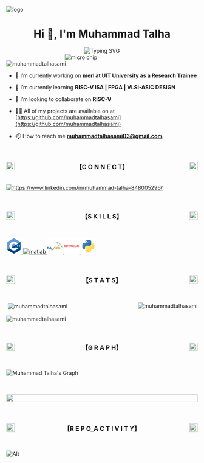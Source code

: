 ![logo](https://github.com/muhammadtalhasami/muhammadtalhasami/blob/main/banner.jpeg)



<h1 align="center">Hi 👋, I'm Muhammad Talha</h1>
<div align='center'>
  <img src="https://readme-typing-svg.herokuapp.com?font=Fira+Code&size=16&pause=1000&color=F7F7F7&width=420&lines=RISC-V+ENTHUSIAST+%7C+RTL-DESIGNER+%7C+FROM+🇵🇰" alt="Typing SVG" />
</div>
<img align="right" alt="micro chip" width="350" src="https://clipart-library.com/img/2091643.gif">

<p align="left"> <img src="https://komarev.com/ghpvc/?username=muhammadtalhasami&label=Profile%20views&color=0e75b6&style=flat" alt="muhammadtalhasami" /> </p>

- 🔭 I’m currently working on **merl at UIT University as a Research Trainee**

- 🌱 I’m currently learning **RISC-V ISA | FPGA | VLSI-ASIC DESIGN**

- 👯 I’m looking to collaborate on **RISC-V**

- 👨‍💻 All of my projects are available on at [https://github.com/muhammadtalhasami](https://github.com/muhammadtalhasami)

- 📫 How to reach me **muhammadtalhasami03@gmail.com**

<a href="https://github.com/muhammadtalhasami">
<img src="https://media.tenor.com/zhIZszouG8QAAAAi/line-divider.gif" width="100%" height="2px"/>
</a>

<h3 align="center">
 <a href="https://github.com/muhammadtalhasami">
<img src="https://img1.picmix.com/output/stamp/original/9/8/7/3/473789_94059.gif" width="22" height="22" align="left" /> 
    </a> <a href="https://github.com/muhammadtalhasami">
  <img src="https://img1.picmix.com/output/stamp/original/9/8/7/3/473789_94059.gif" width="22" height="22" align="right" />
   </a> 【﻿C O N N E C T】 

</h3>

<a href="https://github.com/muhammadtalhasami">
<img src="https://media.tenor.com/zhIZszouG8QAAAAi/line-divider.gif" width="100%" height="2px"  />
</a>
<a href="https://linkedin.com/in/https://www.linkedin.com/in/muhammad-talha-848005296/" target="blank"><img align="center" src="https://raw.githubusercontent.com/rahuldkjain/github-profile-readme-generator/master/src/images/icons/Social/linked-in-alt.svg" alt="https://www.linkedin.com/in/muhammad-talha-848005296/" height="30" width="40" /></a>
</p>



<a href="https://github.com/muhammadtalhasami">
<img src="https://media.tenor.com/zhIZszouG8QAAAAi/line-divider.gif" width="100%" height="2px"/>
</a>

<h3 align="center">
 <a href="https://github.com/muhammadtalhasami">
<img src="https://img1.picmix.com/output/stamp/original/9/8/7/3/473789_94059.gif" width="22" height="22" align="left" /> 
    </a> <a href="https://github.com/muhammadtalhasami">
  <img src="https://img1.picmix.com/output/stamp/original/9/8/7/3/473789_94059.gif" width="22" height="22" align="right" />
   </a> 【﻿S K I L L S】 

</h3>

<a href="https://github.com/muhammadtalhasami">
<img src="https://media.tenor.com/zhIZszouG8QAAAAi/line-divider.gif" width="100%" height="2px"  />
</a>

<p align="left"> <a href="https://www.w3schools.com/cpp/" target="_blank" rel="noreferrer"> <img src="https://raw.githubusercontent.com/devicons/devicon/master/icons/cplusplus/cplusplus-original.svg" alt="cplusplus" width="40" height="40"/> </a> <a href="https://www.mathworks.com/" target="_blank" rel="noreferrer"> <img src="https://upload.wikimedia.org/wikipedia/commons/2/21/Matlab_Logo.png" alt="matlab" width="40" height="40"/> </a> <a href="https://www.mysql.com/" target="_blank" rel="noreferrer"> <img src="https://raw.githubusercontent.com/devicons/devicon/master/icons/mysql/mysql-original-wordmark.svg" alt="mysql" width="40" height="40"/> </a> <a href="https://www.oracle.com/" target="_blank" rel="noreferrer"> <img src="https://raw.githubusercontent.com/devicons/devicon/master/icons/oracle/oracle-original.svg" alt="oracle" width="40" height="40"/> </a> <a href="https://www.python.org" target="_blank" rel="noreferrer"> <img src="https://raw.githubusercontent.com/devicons/devicon/master/icons/python/python-original.svg" alt="python" width="40" height="40"/> </a> </p>

<a href="https://github.com/muhammadtalhasami">
<img src="https://media.tenor.com/zhIZszouG8QAAAAi/line-divider.gif" width="100%" height="2px"/>
</a>

<h3 align="center">
 <a href="https://github.com/muhammadtalhasami">
<img src="https://img1.picmix.com/output/stamp/original/9/8/7/3/473789_94059.gif" width="22" height="22" align="left" /> 
    </a> <a href="https://github.com/muhammadtalhasami">
  <img src="https://img1.picmix.com/output/stamp/original/9/8/7/3/473789_94059.gif" width="22" height="22" align="right" />
   </a> 【﻿S T A T S】 

</h3>

<a href="https://github.com/muhammadtalhasami">
<img src="https://media.tenor.com/zhIZszouG8QAAAAi/line-divider.gif" width="100%" height="2px"  />
</a>

<p><img align="right" src="https://github-readme-stats.vercel.app/api/top-langs?username=muhammadtalhasami&show_icons=true&theme=radical&locale=en&layout=compact" alt="muhammadtalhasami" /></p>

<p>&nbsp;<img align="center" src="https://github-readme-stats.vercel.app/api?username=muhammadtalhasami&show_icons=true&theme=radical&locale=en" alt="muhammadtalhasami" /></p>

<p><img align="center" src="https://github-readme-streak-stats.herokuapp.com/?user=muhammadtalhasami&show_icons=true&theme=radical&locale=en&layout=compact" alt="muhammadtalhasami" /></p>

<a href="https://github.com/muhammadtalhasami">
<img src="https://media.tenor.com/zhIZszouG8QAAAAi/line-divider.gif" width="100%" height="2px"/>
</a>

<h3 align="center">
  <a href="https://github.com/muhammadtalhasami">
    <img src="https://img1.picmix.com/output/stamp/original/9/8/7/3/473789_94059.gif" width="22" height="22" align="left"/>
  </a> 
  <a href="https://github.com/muhammadtalhasami">
    <img src="https://img1.picmix.com/output/stamp/original/9/8/7/3/473789_94059.gif" width="22" height="22" align="right"/>
  </a> 
  【﻿G R A P H】 
</h3>

<a href="https://github.com/muhammadtalhasami">
  <img src="https://media.tenor.com/zhIZszouG8QAAAAi/line-divider.gif" width="100%" height="2px"/>
</a>


![Muhammad Talha's Graph](https://github-readme-activity-graph.vercel.app/graph?username=muhammadtalhasami&custom_title=Muhammad%20Talha's%20GitHub%20Activity%20Graph&bg_color=0D1117&color=7F3FBF&line=7F3FBF&point=7F3FBF&area_color=FFFFFF&title_color=FFFFFF&area=true)

<br><br>
<img src="https://i.imgur.com/dBaSKWF.gif" height="20" width="100%">

<a href="https://github.com/muhammadtalhasami">
<img src="https://media.tenor.com/zhIZszouG8QAAAAi/line-divider.gif" width="100%" height="2px"/>
</a>

<h3 align="center">
  <a href="https://github.com/muhammadtalhasami">
    <img src="https://img1.picmix.com/output/stamp/original/9/8/7/3/473789_94059.gif" width="22" height="22" align="left"/>
  </a> 
  <a href="https://github.com/muhammadtalhasami">
    <img src="https://img1.picmix.com/output/stamp/original/9/8/7/3/473789_94059.gif" width="22" height="22" align="right"/>
  </a> 
  【﻿R E P O_A C T I V I T Y】 
</h3>

<a href="https://github.com/muhammadtalhasami">
  <img src="https://media.tenor.com/zhIZszouG8QAAAAi/line-divider.gif" width="100%" height="2px"/>
</a>


![Alt](https://repobeats.axiom.co/api/embed/d7b3477b5dc7de66d4e2ff302ea0ec7508bbb233.svg "Repobeats analytics image")
